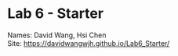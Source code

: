 # Lab 6 - Starter
Names: David Wang, Hsi Chen <br>
Site: https://davidwangwjh.github.io/Lab6_Starter/
